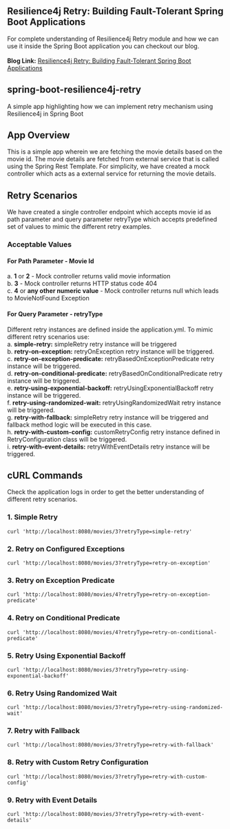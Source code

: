 ## Resilience4j Retry: Building Fault-Tolerant Spring Boot Applications
For complete understanding of Resilience4j Retry module and how we can use it inside the Spring Boot application you can checkout our blog.
<br/><br/>**Blog Link:** [Resilience4j Retry: Building Fault-Tolerant Spring Boot Applications](https://bootcamptoprod.com/spring-boot-resilience4j-retry/)
<br/>
## spring-boot-resilience4j-retry
A simple app highlighting how we can implement retry mechanism using Resilience4j in Spring Boot

## App Overview
This is a simple app wherein we are fetching the movie details based on the movie id. The movie details are fetched from external service that is called using the Spring Rest Template. For simplicity, we have created a mock controller which acts as a external service for returning the movie details.

## Retry Scenarios
We have created a single controller endpoint which accepts movie id as path parameter and query parameter retryType which accepts predefined set of values to mimic the different retry examples.

### Acceptable Values

#### For Path Parameter - Movie Id
a. **1** or **2** - Mock controller returns valid movie information<br/>
b. **3** - Mock controller returns HTTP status code 404<br/>
c. **4** or **any other numeric value** - Mock controller returns null which leads to MovieNotFound Exception

#### For Query Parameter - retryType
Different retry instances are defined inside the application.yml. To mimic different retry scenarios use:<br/>
a. **simple-retry:** simpleRetry retry instance will be triggered<br/>
b. **retry-on-exception:** retryOnException retry instance will be triggered.<br/>
c. **retry-on-exception-predicate:** retryBasedOnExceptionPredicate retry instance will be triggered.<br/>
d. **retry-on-conditional-predicate:** retryBasedOnConditionalPredicate retry instance will be triggered.<br/>
e. **retry-using-exponential-backoff:** retryUsingExponentialBackoff retry instance will be triggered.<br/>
f. **retry-using-randomized-wait:** retryUsingRandomizedWait retry instance will be triggered.<br/>
g. **retry-with-fallback:** simpleRetry retry instance will be triggered and fallback method logic will be executed in this case.<br/>
h. **retry-with-custom-config:** customRetryConfig retry instance defined in RetryConfiguration class will be triggered.<br/>
i. **retry-with-event-details:** retryWithEventDetails retry instance will be triggered.<br/>

## cURL Commands
Check the application logs in order to get the better understanding of different retry scenarios.

### 1. Simple Retry
```
curl 'http://localhost:8080/movies/3?retryType=simple-retry'
```

### 2. Retry on Configured Exceptions
```
curl 'http://localhost:8080/movies/3?retryType=retry-on-exception'
```

### 3. Retry on Exception Predicate
```
curl 'http://localhost:8080/movies/4?retryType=retry-on-exception-predicate'
```

### 4. Retry on Conditional Predicate
```
curl 'http://localhost:8080/movies/4?retryType=retry-on-conditional-predicate'
```

### 5. Retry Using Exponential Backoff
```
curl 'http://localhost:8080/movies/3?retryType=retry-using-exponential-backoff'
```

### 6. Retry Using Randomized Wait
```
curl 'http://localhost:8080/movies/3?retryType=retry-using-randomized-wait'
```

### 7. Retry with Fallback
```
curl 'http://localhost:8080/movies/3?retryType=retry-with-fallback'
```

### 8. Retry with Custom Retry Configuration
```
curl 'http://localhost:8080/movies/3?retryType=retry-with-custom-config'
```

### 9. Retry with Event Details
```
curl 'http://localhost:8080/movies/3?retryType=retry-with-event-details'
```